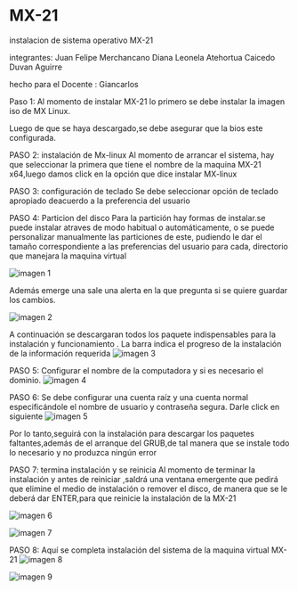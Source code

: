 # MX-21
instalacion de sistema operativo MX-21

integrantes:
Juan Felipe Merchancano
Diana Leonela Atehortua Caicedo
Duvan Aguirre

hecho para el Docente :
Giancarlos 

Paso 1:
Al momento de instalar MX-21 lo primero se debe instalar la imagen iso  de MX Linux.

Luego de que se haya descargado,se debe asegurar que la bios este configurada.


PASO 2: instalación de Mx-linux
Al momento de arrancar el sistema, hay que seleccionar la primera que tiene el nombre de la maquina MX-21 x64,luego damos click en la opción que dice instalar MX-linux

PASO 3: configuración de teclado
Se debe seleccionar opción de teclado apropiado deacuerdo a la preferencia del usuario

PASO 4: Particion del disco
Para la partición hay formas de instalar.se puede instalar atraves de modo habitual o automáticamente, o se puede  personalizar manualmente las particiones de este, pudiendo le dar el tamaño correspondiente a las preferencias del usuario para cada, directorio que manejara la maquina virtual

![imagen 1](img/ima1.jpg)

Además emerge una sale una alerta en la que pregunta si se quiere guardar los cambios.

![imagen 2](img/ima2.jpg)


A continuación se descargaran todos los paquete indispensables  para  la instalación y funcionamiento .
La barra indica el progreso de la instalación de la información requerida
![imagen 3](img/ima3.jpg)

PASO 5:
Configurar el nombre de la computadora  y si es necesario el dominio.
![imagen 4](img/ima4.jpg)


PASO 6:
Se debe configurar una cuenta raíz y una cuenta normal  especificándole el nombre de usuario y contraseña segura.
Darle click en siguiente 
![imagen 5](img/ima5.jpg)


Por lo tanto,seguirá  con la instalación para descargar los paquetes faltantes,además de el arranque del GRUB,de tal manera  que se instale todo lo necesario y  no produzca ningún error

PASO  7: termina instalación y se reinicia
Al momento de terminar la instalación y antes de reiniciar ,saldrá una ventana emergente que pedirá  que elimine el medio de instalación o remover el disco,  de manera que se le deberá dar ENTER,para que reinicie la instalación de la MX-21

![imagen 6](img/ima6.jpg)

![imagen 7](img/ima7.jpg)


PASO 8:
Aquí se completa instalación del sistema de la maquina virtual MX-21
![imagen 8](img/ima8.jpg)


![imagen 9](img/ima9.jpg)